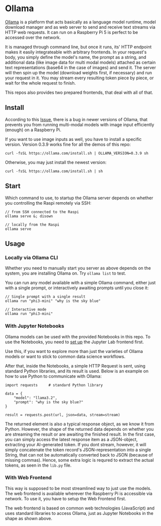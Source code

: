 # Ollama

[Ollama](https://github.com/ollama/ollama) is a platform that acts basically as a language model runtime, model download manager and as web server to send and receive text streams via HTTP web requests. It can run on a Raspberry Pi 5 is perfect to be accessed over the network.

It is managed through command line, but once it runs, its' HTTP endpoint makes it easily integrateable with arbitrary frontends. In your request's body, you simply define the model's name, the prompt as a string, and additional data (like image data for multi modal models) attached as certain text representations (base64 in the case of images) and send it. The server will then spin up the model (download weights first, if necessary) and run your request in it. You may stream every resulting token piece by piece, or wait for the whole request to finish.

This repos also provides two prepared frontends, that deal with all of that.

## Install

According to this [Issue](https://github.com/ollama/ollama/issues/7733), there is a bug in newer versions of Ollama, that prevents you from running multi-modal models with image input efficiently (enough) on a Raspberry Pi.

If you want to use image inputs as well, you have to install a specific version. Version 0.3.9 works fine for all the demos of this repo:
```
curl -fsSL https://ollama.com/install.sh | OLLAMA_VERSION=0.3.9 sh
```

Otherwise, you may just install the newest version:
```
curl -fsSL https://ollama.com/install.sh | sh
```

## Start

Which command to use, to startup the Ollama server depends on whether you controlling the Raspi remotely via SSH:

```
// from SSH connected to the Raspi
ollama serve &; disown

// locally from the Raspi
ollama serve
```



## Usage

### Locally via Ollama CLI

Whether you need to manually start you server as above depends on the system, you are installing Ollama on. Try ``ollama list`` to test.

You can run any model available with a simple Ollama command, either just with a single prompt, or interactively awaiting prompts until you close it:

```
// Single prompt with a single result
ollama run "phi3-mini" "why is the sky blue"
```

```
// Interactive mode 
ollama run "phi3-mini"
```

### With Jupyter Notebooks

Ollama models can be used with the provided Notebooks in this repo. To use the Notebooks, you need to [set up](../frontend/jupyter/README.md) the Jupyter Lab frontend first.

Use this, if you want to explore more than just the varieties of Ollama models or want to stick to common data science workflows.

After that, inside the Notebooks, a simple HTTP Request is sent, using standard Python libraries, and its result is used. Below is an example on how to use Python to communicate with Ollama: 

```
import requests     # standard Python library

data = {
    "model": "llama3.2",
    "prompt": "why is the sky blue?"
}

result = requests.post(url, json=data, stream=stream)
```

The returned element is also a typical response object, as we know it from Python. However, the shape of the returned data depends on whether you are streaming the result or are awaiting the finished result. In the first case, you can simply access the latest response item as a JSON-object, extracting your AI-generated token. If you dont stream, however, it will simply concatenate the token record's JSON-representation into a single String, that can not be automatically converted back to JSON (because of missing commas). Hence, some extra logic is requred to extract the actual tokens, as seen in the `lib.py` file.

### With Web Frontend

This way is supposed to be most streamlined way to just use the models. The web frontend is available wherever the Raspberry Pi is accessible via network. To use it, you have to setup the Web Frontend first.

The web frontend is based on common web technologies (JavaScript) and uses standard libraries to access Ollama, just as Jupyter Notebooks in the shape as shown above.